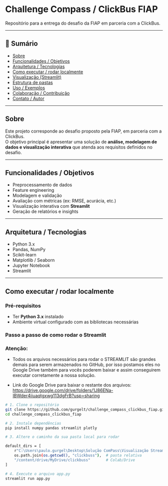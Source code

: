 # Challenge Compass / ClickBus FIAP

Repositório para a entrega do desafio da FIAP em parceria com a ClickBus.

---

## 🧭 Sumário

- [Sobre](#sobre)  
- [Funcionalidades / Objetivos](#funcionalidades--objetivos)  
- [Arquitetura / Tecnologias](#arquitetura--tecnologias)  
- [Como executar / rodar localmente](#como-executar--rodar-localmente)  
- [Visualização (Streamlit)](#visualização-streamlit)  
- [Estrutura de pastas](#estrutura-de-pastas)  
- [Uso / Exemplos](#uso--exemplos)  
- [Colaboração / Contribuição](#colaboração--contribuição)  
- [Contato / Autor](#contato--autor)  

---

## Sobre

Este projeto corresponde ao desafio proposto pela FIAP, em parceria com a ClickBus.  
O objetivo principal é apresentar uma solução de **análise, modelagem de dados e visualização interativa** que atenda aos requisitos definidos no desafio.

---

## Funcionalidades / Objetivos

- Preprocessamento de dados  
- Feature engineering  
- Modelagem e validação  
- Avaliação com métricas (ex: RMSE, acurácia, etc.)  
- Visualização interativa com **Streamlit**  
- Geração de relatórios e insights  

---

## Arquitetura / Tecnologias

- Python 3.x  
- Pandas, NumPy  
- Scikit-learn  
- Matplotlib / Seaborn  
- Jupyter Notebook  
- Streamlit  

---

## Como executar / rodar localmente

### Pré-requisitos

- Ter **Python 3.x** instalado  
- Ambiente virtual configurado com as bibliotecas necessárias

### Passo a passo de como rodar o Streamlit

### Atenção: 

- Todos os arquivos necessários para rodar o STREAMLIT são grandes demais para serem armazenados no GitHub, por isso postamos eles no Google Drive também para vocês poderem baixar e assim conseguirem executar corretamente a nossa solução.

- Link do Google Drive para baixar o restante dos arquivos: https://drive.google.com/drive/folders/1J86ENa-IBWder4iiuaqtgxwg113dgFrB?usp=sharing

```bash
# 1. Clone o repositório
git clone https://github.com/gurgelt/challenge_compass_clickbus_fiap.git
cd challenge_compass_clickbus_fiap

# 2. Instale dependências
pip install numpy pandas streamlit plotly

# 3. Altere o caminho da sua pasta local para rodar

default_dirs = [
    r"C:\Users\paulo.gurgel\Desktop\Solução ComPass\Visualização Streamlit\clickbuss",   # <- Aqui você deverá alterar para o caminho da sua pasta em que estão os arquivos
    os.path.join(os.getcwd(), "clickbuss"),  # pasta relativa
    "/content/drive/MyDrive/clickbuss"       # Colab/Drive
]

# 4. Execute o arquivo app.py
streamlit run app.py
